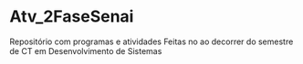 # Atv_2FaseSenai

Repositório com programas e atividades Feitas no ao decorrer do semestre de CT em Desenvolvimento de Sistemas

